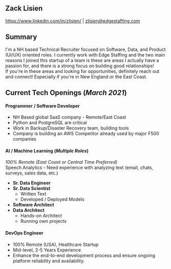 Zack Lisien
---

https://www.linkedin.com/in/zlisien/ | zlisien@edgestaffing.com

## Summary
I'm a NH based Technical Recruiter focused on Software, Data, and Product (UI/UX) oriented roles. I currently work with Edge Staffing and the two main reasons I joined this startup of a team is these are areas I actually have a passion for, and there is a strong focus on building good relationships! <br>
If you're in these areas and looking for opportunities, definitely reach out and connect! Especially if you're in New England or the East Coast.   

## Current Tech Openings (*March 2021*)
#### Programmer / Software Developer
- NH Based global SaaS company - Remote/East Coast
- Python and PostgreSQL are critical
- Work in Backup/Disaster Recovery team, building tools
- Company is building an AWS Competitor already used by major F500 companies
#### AI / Machine Learning (*Multiple Roles*)<br>
*100% Remote (East Coast or Central Time Preferred)* <br>
Speech Analytics - Need experience with analyzing text (email, chats, surveys, sales data, etc.)
- **Sr. Data Engineer**
- **Sr. Data Scientist**
    - Written Text
    - Developed / Deployed Models
- **Software Architect**
- **Data Architect**
    - Hands-on Architect
    - Running own projects
#### DevOps Engineer
- 100% Remote (USA), Healthcare Startup
- Mid-level, 2-5 Years Experience
- Enhance the end-to-end development process and ensure ongoing platform reliability and availability.
